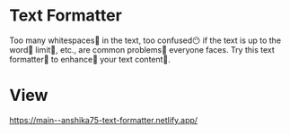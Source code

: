 # Text Formatter
Too many whitespaces🤯 in the text, too confused😶 if the text is up to the word🔡 limit🚫, etc., are common problems🧩 everyone faces. Try this text formatter📝 to enhance💫 your text content📃.

# View
https://main--anshika75-text-formatter.netlify.app/

